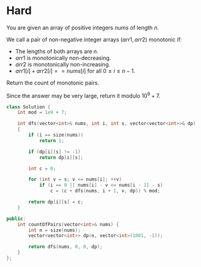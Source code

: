 # Hard

You are given an array of positive integers $nums$ of length $n$.

We call a pair of non-negative integer arrays $(arr1, arr2)$ monotonic if:

- The lengths of both arrays are $n$.
- $arr1$ is monotonically non-decreasing.
- $arr2$ is monotonically non-increasing.
- $arr1[i] + arr2[i] == nums[i]$ for all $0 \leq i \leq n - 1$.

Return the count of monotonic pairs.

Since the answer may be very large, return it modulo $10^9 + 7$.

```cpp
class Solution {
    int mod = 1e9 + 7;

    int dfs(vector<int>& nums, int i, int s, vector<vector<int>>& dp)
    {
        if (i == size(nums))
            return 1;

        if (dp[i][s] != -1)
            return dp[i][s];

        int c = 0;

        for (int v = s; v <= nums[i]; ++v)
            if (i == 0 || nums[i] - v <= nums[i - 1] - s)
                c = (c + dfs(nums, i + 1, v, dp)) % mod;

        return dp[i][s] = c;
    }

public:
    int countOfPairs(vector<int>& nums) {
        int n = size(nums);
        vector<vector<int>> dp(n, vector<int>(1001, -1));

        return dfs(nums, 0, 0, dp);
    }
};
```
